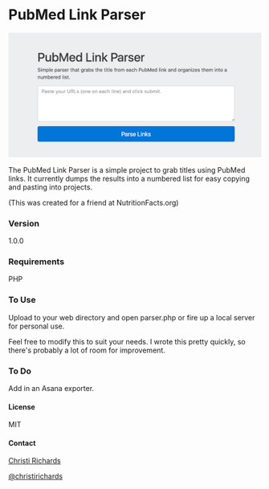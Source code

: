 # PubMed Link Parser

<img src="img/link-parser.png">

The PubMed Link Parser is a simple project to grab titles using PubMed links.  It currently dumps the results into a numbered list for easy copying and pasting into projects.

(This was created for a friend at NutritionFacts.org)

### Version
1.0.0

### Requirements

PHP

### To Use

Upload to your web directory and open parser.php or fire up a local server for personal use.

Feel free to modify this to suit your needs.  I wrote this pretty quickly, so there's probably a lot of room for improvement.

### To Do

Add in an Asana exporter.

#### License

MIT

#### Contact

[Christi Richards](https://christirichards.com)

[@christirichards](http://twitter.com/christirichards)
